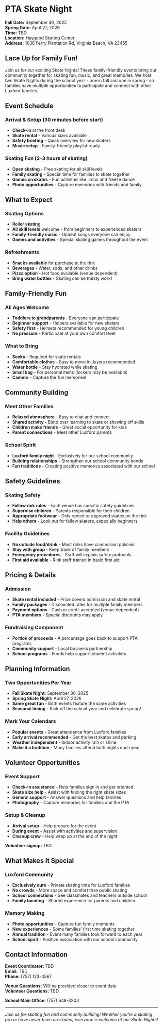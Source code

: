 # PTA Skate Night

**Fall Date:** September 30, 2025  
**Spring Date:** April 27, 2026  
**Time:** TBD  
**Location:** Haygood Skating Center  
**Address:** 1036 Ferry Plantation Rd, Virginia Beach, VA 23455

## Lace Up for Family Fun!

Join us for our exciting Skate Nights! These family-friendly events bring our community together for skating fun, music, and great memories. We host two Skate Nights during the school year - one in fall and one in spring - so families have multiple opportunities to participate and connect with other Luxford families.

## Event Schedule

### Arrival & Setup (30 minutes before start)
- **Check-in** at the front desk
- **Skate rental** - Various sizes available
- **Safety briefing** - Quick overview for new skaters
- **Music setup** - Family-friendly playlist ready

### Skating Fun (2-3 hours of skating)
- **Open skating** - Free skating for all skill levels
- **Family skating** - Special time for families to skate together
- **Games on skates** - Fun activities like limbo and freeze dance
- **Photo opportunities** - Capture memories with friends and family

## What to Expect

### Skating Options
- **Roller skating**
- **All skill levels** welcome - from beginners to experienced skaters
- **Family-friendly music** - Upbeat songs everyone can enjoy
- **Games and activities** - Special skating games throughout the event

### Refreshments
- **Snacks available** for purchase at the rink
- **Beverages** - Water, soda, and other drinks
- **Pizza option** - Hot food available (venue dependent)
- **Bring water bottles** - Skating can be thirsty work!

## Family-Friendly Fun

### All Ages Welcome
- **Toddlers to grandparents** - Everyone can participate
- **Beginner support** - Helpers available for new skaters
- **Safety first** - Helmets recommended for young children
- **No pressure** - Participate at your own comfort level

### What to Bring
- **Socks** - Required for skate rentals
- **Comfortable clothes** - Easy to move in, layers recommended
- **Water bottle** - Stay hydrated while skating
- **Small bag** - For personal items (lockers may be available)
- **Camera** - Capture the fun memories!

## Community Building

### Meet Other Families
- **Relaxed atmosphere** - Easy to chat and connect
- **Shared activity** - Bond over learning to skate or showing off skills
- **Children make friends** - Great social opportunity for kids
- **Parent connections** - Meet other Luxford parents

### School Spirit
- **Luxford family night** - Exclusively for our school community
- **Building relationships** - Strengthen our school community bonds
- **Fun traditions** - Creating positive memories associated with our school

## Safety Guidelines

### Skating Safety
- **Follow rink rules** - Each venue has specific safety guidelines
- **Supervise children** - Parents responsible for their children
- **Appropriate footwear** - Only rented or approved skates on the rink
- **Help others** - Look out for fellow skaters, especially beginners

### Facility Guidelines
- **No outside food/drink** - Most rinks have concession policies
- **Stay with group** - Keep track of family members
- **Emergency procedures** - Staff will explain safety protocols
- **First aid available** - Rink staff trained in basic first aid

## Pricing & Details

### Admission
- **Skate rental included** - Price covers admission and skate rental
- **Family packages** - Discounted rates for multiple family members
- **Payment options** - Cash or credit accepted (venue dependent)
- **PTA members** - Special discounts may apply

### Fundraising Component
- **Portion of proceeds** - A percentage goes back to support PTA programs
- **Community support** - Local business partnership
- **School programs** - Funds help support student activities

## Planning Information

### Two Opportunities Per Year
- **Fall Skate Night:** September 30, 2025
- **Spring Skate Night:** April 27, 2026
- **Same great fun** - Both events feature the same activities
- **Seasonal timing** - Kick off the school year and celebrate spring!

### Mark Your Calendars
- **Popular events** - Great attendance from Luxford families
- **Early arrival recommended** - Get the best skates and parking
- **Weather independent** - Indoor activity rain or shine
- **Make it a tradition** - Many families attend both nights each year

## Volunteer Opportunities

### Event Support
- **Check-in assistance** - Help families sign in and get oriented
- **Skate size help** - Assist with finding the right skate sizes
- **General support** - Answer questions and help families
- **Photography** - Capture memories for families and the PTA

### Setup & Cleanup
- **Arrival setup** - Help prepare for the event
- **During event** - Assist with activities and supervision
- **Cleanup crew** - Help wrap up at the end of the night

**Volunteer signup:** TBD

## What Makes It Special

### Luxford Community
- **Exclusively ours** - Private skating time for Luxford families
- **No crowds** - More space and comfort than public skating
- **School connections** - See classmates and teachers outside school
- **Family bonding** - Shared experience for parents and children

### Memory Making
- **Photo opportunities** - Capture fun family moments
- **New experiences** - Some families' first time skating together
- **Annual tradition** - Event many families look forward to each year
- **School spirit** - Positive association with our school community

## Contact Information

**Event Coordinator:** TBD  
**Email:** TBD  
**Phone:** (757) 123-4567

**Venue Questions:** Will be provided closer to event date  
**Volunteer Questions:** TBD

**School Main Office:** (757) 648-3200

---

*Join us for skating fun and community building! Whether you're a skating pro or have never been on skates, everyone is welcome at our Skate Nights!*
